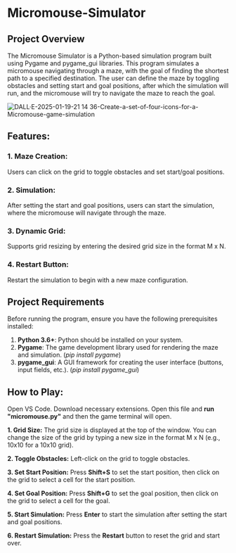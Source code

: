# Micromouse-Simulator
## Project Overview
The Micromouse Simulator is a Python-based simulation program built using Pygame and pygame_gui libraries. This program simulates a micromouse navigating through a maze, with the goal of finding the shortest path to a specified destination. The user can define the maze by toggling obstacles and setting start and goal positions, after which the simulation will run, and the micromouse will try to navigate the maze to reach the goal.

![DALL·E-2025-01-19-21 14 36-Create-a-set-of-four-icons-for-a-Micromouse-game-simulation](https://github.com/user-attachments/assets/3735bfef-8a26-4b79-aaa6-e650deec8ae3)

## Features:
### 1. Maze Creation: 
Users can click on the grid to toggle obstacles and set start/goal positions.
### 2. Simulation: 
After setting the start and goal positions, users can start the simulation, where the micromouse will navigate through the maze.
### 3. Dynamic Grid: 
Supports grid resizing by entering the desired grid size in the format M x N.
### 4. Restart Button: 
Restart the simulation to begin with a new maze configuration.

## Project Requirements
Before running the program, ensure you have the following prerequisites installed:

1. **Python 3.6+**: Python should be installed on your system.
2. **Pygame**: The game development library used for rendering the maze and simulation. (*pip install pygame*)
3. **pygame_gui**: A GUI framework for creating the user interface (buttons, input fields, etc.). (*pip install pygame_gui*)

## How to Play:
Open VS Code. Download necessary extensions. Open this file and **run "micromouse.py"** and then the game terminal will open.

**1. Grid Size:** The grid size is displayed at the top of the window. You can change the size of the grid by typing a new size in the format M x N (e.g., 10x10 for a 10x10 grid).

**2. Toggle Obstacles:** Left-click on the grid to toggle obstacles.

**3. Set Start Position:** Press **Shift+S** to set the start position, then click on the grid to select a cell for the start position.

**4. Set Goal Position:** Press **Shift+G** to set the goal position, then click on the grid to select a cell for the goal.

**5. Start Simulation:** Press **Enter** to start the simulation after setting the start and goal positions.

**6. Restart Simulation:** Press the **Restart** button to reset the grid and start over.
